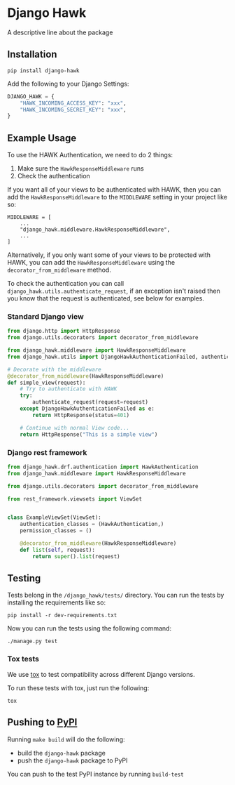 # Django Hawk

A descriptive line about the package

## Installation

```
pip install django-hawk
```

Add the following to your Django Settings:

```python
DJANGO_HAWK = {
    "HAWK_INCOMING_ACCESS_KEY": "xxx",
    "HAWK_INCOMING_SECRET_KEY": "xxx",
}
```

## Example Usage

To use the HAWK Authentication, we need to do 2 things:

1. Make sure the `HawkResponseMiddleware` runs
2. Check the authentication

If you want all of your views to be authenticated with HAWK, then you can add the `HawkResponseMiddleware` to the `MIDDLEWARE` setting in your project like so:

```
MIDDLEWARE = [
    ...
    "django_hawk.middleware.HawkResponseMiddleware",
    ...
]
```

Alternatively, if you only want some of your views to be protected with HAWK, you can add the `HawkResponseMiddleware` using the `decorator_from_middleware` method.

To check the authentication you can call `django_hawk.utils.authenticate_request`, if an exception isn't raised then you know that the request is authenticated, see below for examples.

### Standard Django view

```python
from django.http import HttpResponse
from django.utils.decorators import decorator_from_middleware

from django_hawk.middleware import HawkResponseMiddleware
from django_hawk.utils import DjangoHawkAuthenticationFailed, authenticate_request

# Decorate with the middleware
@decorator_from_middleware(HawkResponseMiddleware)
def simple_view(request):
    # Try to authenticate with HAWK
    try:
        authenticate_request(request=request)
    except DjangoHawkAuthenticationFailed as e:
        return HttpResponse(status=401)

    # Continue with normal View code...
    return HttpResponse("This is a simple view")
```

### Django rest framework

```python
from django_hawk.drf.authentication import HawkAuthentication
from django_hawk.middleware import HawkResponseMiddleware

from django.utils.decorators import decorator_from_middleware

from rest_framework.viewsets import ViewSet


class ExampleViewSet(ViewSet):
    authentication_classes = (HawkAuthentication,)
    permission_classes = ()

    @decorator_from_middleware(HawkResponseMiddleware)
    def list(self, request):
        return super().list(request)
```

## Testing

Tests belong in the `/django_hawk/tests/` directory. You can run the tests by installing the requirements like so:

```
pip install -r dev-requirements.txt
```

Now you can run the tests using the following command:

```
./manage.py test
```

### Tox tests

We use [tox](https://pypi.org/project/tox/) to test compatibility across different Django versions.

To run these tests with tox, just run the following:

```
tox
```

## Pushing to [PyPI](https://pypi.org/)

Running `make build` will do the following:
- build the `django-hawk` package
- push the `django-hawk` package to PyPI

You can push to the test PyPI instance by running `build-test`

